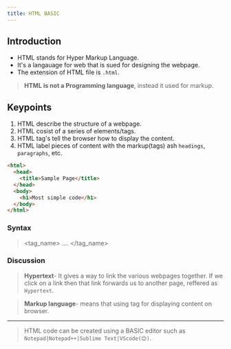 ```yaml
---
title: HTML BASIC
---
```


## Introduction

- HTML stands for Hyper Markup Language.
- It's a langauage for web that is sued for designing the webpage.
- The extension of HTML file is `.html`.

> **HTML is not a Programming language**, instead it used for markup.

## Keypoints

1. HTML describe the structure of a webpage.
2. HTML cosist of a series of elements/tags.
3. HTML tag's tell the browser how to display the content.
4. HTML label pieces of content with the markup(tags) ash `headings`, `paragraphs`, etc.

```html
<html>
  <head>
    <title>Sample Page</title>
  </head>
  <body>
    <h1>Most simple code</h1>
  </body>
</html>
```

### Syntax

> <tag_name> .... </tag_name>

### Discussion

> **Hypertext**- It gives a way to link the various webpages together. If we click on a link then that link forwards us to another page, reffered as `Hypertext`.

> **Markup language**- means that using tag for displaying content on browser.

---

> HTML code can be created using a BASIC editor such as `Notepad|Notepad++|Sublime Text|VScode(😊)`.
